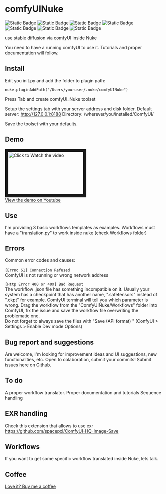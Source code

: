 # comfyUINuke
![Static Badge](https://img.shields.io/badge/Nuke_v12-PASS-green) ![Static Badge](https://img.shields.io/badge/Nuke_v13-PASS-green) ![Static Badge](https://img.shields.io/badge/Nuke_v14-PASS-green) ![Static Badge](https://img.shields.io/badge/Nuke_v15-PASS-green) 
![Static Badge](https://img.shields.io/badge/OSX-green) ![Static Badge](https://img.shields.io/badge/WIN-green) ![Static Badge](https://img.shields.io/badge/Linux-green) 

use stable diffusion via comfyUI inside Nuke

You need to have a running comfyUI to use it.
Tutorials and proper documentation will follow.

## Install

Edit you init.py and add the folder to plugin path:

`nuke.pluginAddPath("/Users/youruser/.nuke/comfyUINuke")`

Press Tab and create comfyUI_Nuke toolset

Setup the settings tab with your server address and disk folder.
Default server: http://127.0.0.1:8188
Directory: /wherever/you/installed/ComfyUI/

Save the toolset with your defaults.


## Demo

<a href="http://www.youtube.com/watch?feature=player_embedded&v=p5Z8fSBkCoo" target="_blank"><img src="http://img.youtube.com/vi/p5Z8fSBkCoo/mqdefault.jpg"
alt="Click to Watch the video" width="240" height="135" border="10" /><br>View the demo on Youtube</a>


## Use

I'm providing 3 basic workflows templates as examples.
Workflows must have a "translation.py" to work inside nuke (check Workflows folder)

## Errors

Common error codes and causes:<br><br>
`[Errno 61] Connection Refused`<br>ComfyUI is not running or wrong network address<br>

`[Http Error 400 or 40X] Bad Request`<br> The workflow .json file has something incompatible on it.
Usually your system has a checkpoint that has another name, ".safetensors" instead of ".ckpt" for example.
ComfyUI terminal will tell you which parameter is wrong.
Drag the workflow from the "ComfyUINuke/Workflows" folder into ComfyUI, fix the issue and save the workflow file overwriting the problematic one.<br>
Do not forget to always save the files with  "Save (API format) " (ConfyUI > Settings > Enable Dev mode Options)

## Bug report and suggestions

Are welcome, I'm looking for improvement ideas and UI suggestions, new functionalities, etc.
Open to colaboration, submit your commits! Submit issues here on Github.

## To do

A proper workflow translator. Proper documentation and tutorials
Sequence handling

## EXR handling
Check this extension that allows to use exr
https://github.com/spacepxl/ComfyUI-HQ-Image-Save

## Workflows
If you want to get some specific workflow translated inside Nuke, lets talk.

## Coffee
<a href="https://www.paypal.com/paypalme/MBORGO">Love it? Buy me a coffee</a>
